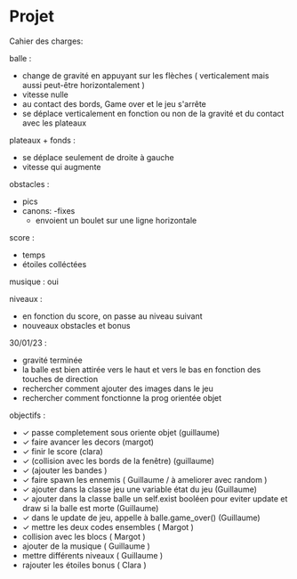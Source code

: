 # Projet

Cahier des charges:


balle :

- change de gravité en appuyant sur les flèches ( verticalement mais aussi peut-être horizontalement )
- vitesse nulle
- au contact des bords, Game over et le jeu s'arrête
- se déplace verticalement en fonction ou non de la gravité et du contact avec les plateaux

plateaux + fonds :

- se déplace seulement de droite à gauche
- vitesse qui augmente
                   
obstacles :

- pics
- canons:
    -fixes
    - envoient un boulet sur une ligne horizontale
                     
score :

- temps
- étoiles colléctées
        
        
musique : oui

niveaux :

- en fonction du score, on passe au niveau suivant
- nouveaux obstacles et bonus
          
          
          
 30/01/23 :
 - gravité terminée
 - la balle est bien attirée vers le haut et vers le bas en fonction des touches de direction
 - rechercher comment ajouter des images dans le jeu
 - rechercher comment fonctionne la prog orientée objet
 
 
objectifs : 
- ✓ passe completement  sous oriente objet (guillaume) 
- ✓ faire avancer les decors (margot)
- ✓ finir le score (clara)
- ✓ (collision avec les bords de la fenêtre) (guillaume) 
- ✓ (ajouter les bandes )
- ✓ faire spawn les ennemis ( Guillaume / à ameliorer avec random )
- ✓ ajouter dans la classe jeu une variable état du jeu (Guillaume)
- ✓ ajouter dans la classe balle un self.exist booléen pour eviter update et draw si la balle est morte (Guillaume)
- ✓ dans le update de jeu, appelle à balle.game_over() (Guillaume)
- ✓ mettre les deux codes ensembles ( Margot )
- collision avec les blocs ( Margot )
- ajouter de la musique ( Guillaume )
- mettre différents niveaux ( Guillaume )
- rajouter les étoiles bonus ( Clara )
         
                     
                
        
